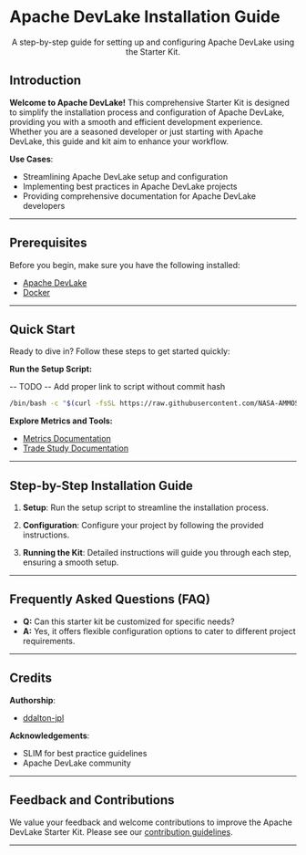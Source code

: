 # Apache DevLake Installation Guide

<p align="center">A step-by-step guide for setting up and configuring Apache DevLake using the Starter Kit.</p>

## Introduction

**Welcome to Apache DevLake!** This comprehensive Starter Kit is designed to simplify the installation process and configuration of Apache DevLake, providing you with a smooth and efficient development experience. Whether you are a seasoned developer or just starting with Apache DevLake, this guide and kit aim to enhance your workflow.

**Use Cases**:

- Streamlining Apache DevLake setup and configuration
- Implementing best practices in Apache DevLake projects
- Providing comprehensive documentation for Apache DevLake developers

---

## Prerequisites

Before you begin, make sure you have the following installed:

- [Apache DevLake](https://github.com/apache/incubator-devlake)
- [Docker](https://docs.docker.com/engine/install/)

---

## Quick Start

Ready to dive in? Follow these steps to get started quickly:

**Run the Setup Script:**

-- TODO -- Add proper link to script without commit hash

```bash
/bin/bash -c "$(curl -fsSL https://raw.githubusercontent.com/NASA-AMMOS/slim/b7a5f795b3ea29809072b3cf1e65e8218db5d73b/docs/guides/software-lifecycle/metrics/metrics-starter-kit/starter-kit/install_devlake.sh"
```

**Explore Metrics and Tools:**

- [Metrics Documentation](docs/guides/software-lifecycle/metrics/software-delivery-metrics/general-metrics.md)
- [Trade Study Documentation](docs/guides/software-lifecycle/metrics/software-delivery-metrics/metrics-tool-trade-study.md)

---

## Step-by-Step Installation Guide

1. **Setup**: Run the setup script to streamline the installation process.

2. **Configuration**: Configure your project by following the provided instructions.

3. **Running the Kit**: Detailed instructions will guide you through each step, ensuring a smooth setup.

---

## Frequently Asked Questions (FAQ)

- **Q:** Can this starter kit be customized for specific needs?
- **A:** Yes, it offers flexible configuration options to cater to different project requirements.

---

## Credits

**Authorship**:

- [ddalton-jpl](https://github.com/ddalton-jpl)

**Acknowledgements**:

- SLIM for best practice guidelines
- Apache DevLake community

---

## Feedback and Contributions

We value your feedback and welcome contributions to improve the Apache DevLake Starter Kit. Please see our [contribution guidelines](https://link-to-contribution-guidelines).

---
